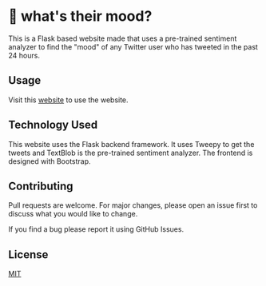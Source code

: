 # 👺 what's their mood?

This is a Flask based website made that uses a pre-trained sentiment analyzer to find the "mood" of any Twitter user who has tweeted in the past 24 hours.

## Usage

Visit this [website](https://whats-their-mood.sampoder.com/) to use the website.

## Technology Used

This website uses the Flask backend framework. It uses Tweepy to get the tweets and TextBlob is the pre-trained sentiment analyzer. The frontend is designed with Bootstrap.

## Contributing
Pull requests are welcome. For major changes, please open an issue first to discuss what you would like to change.

If you find a bug please report it using GitHub Issues.


## License
[MIT](https://choosealicense.com/licenses/mit/)
